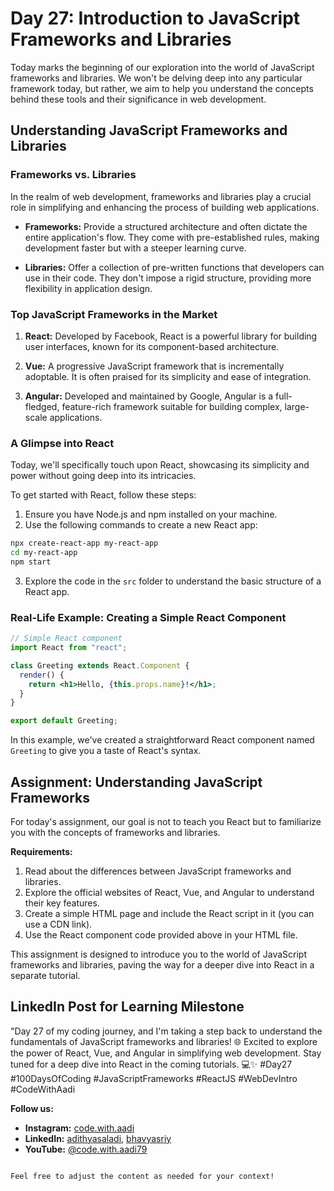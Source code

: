 

# Day 27: Introduction to JavaScript Frameworks and Libraries

Today marks the beginning of our exploration into the world of JavaScript frameworks and libraries. We won't be delving deep into any particular framework today, but rather, we aim to help you understand the concepts behind these tools and their significance in web development.

## Understanding JavaScript Frameworks and Libraries

### Frameworks vs. Libraries

In the realm of web development, frameworks and libraries play a crucial role in simplifying and enhancing the process of building web applications.

- **Frameworks:** Provide a structured architecture and often dictate the entire application's flow. They come with pre-established rules, making development faster but with a steeper learning curve.

- **Libraries:** Offer a collection of pre-written functions that developers can use in their code. They don't impose a rigid structure, providing more flexibility in application design.

### Top JavaScript Frameworks in the Market

1. **React:** Developed by Facebook, React is a powerful library for building user interfaces, known for its component-based architecture.

2. **Vue:** A progressive JavaScript framework that is incrementally adoptable. It is often praised for its simplicity and ease of integration.

3. **Angular:** Developed and maintained by Google, Angular is a full-fledged, feature-rich framework suitable for building complex, large-scale applications.

### A Glimpse into React

Today, we'll specifically touch upon React, showcasing its simplicity and power without going deep into its intricacies.

To get started with React, follow these steps:

1. Ensure you have Node.js and npm installed on your machine.
2. Use the following commands to create a new React app:

```bash
npx create-react-app my-react-app
cd my-react-app
npm start
```

3. Explore the code in the `src` folder to understand the basic structure of a React app.

### Real-Life Example: Creating a Simple React Component

```jsx
// Simple React component
import React from "react";

class Greeting extends React.Component {
  render() {
    return <h1>Hello, {this.props.name}!</h1>;
  }
}

export default Greeting;
```

In this example, we've created a straightforward React component named `Greeting` to give you a taste of React's syntax.

## Assignment: Understanding JavaScript Frameworks

For today's assignment, our goal is not to teach you React but to familiarize you with the concepts of frameworks and libraries.

**Requirements:**

1. Read about the differences between JavaScript frameworks and libraries.
2. Explore the official websites of React, Vue, and Angular to understand their key features.
3. Create a simple HTML page and include the React script in it (you can use a CDN link).
4. Use the React component code provided above in your HTML file.

This assignment is designed to introduce you to the world of JavaScript frameworks and libraries, paving the way for a deeper dive into React in a separate tutorial.

## LinkedIn Post for Learning Milestone

"Day 27 of my coding journey, and I'm taking a step back to understand the fundamentals of JavaScript frameworks and libraries! 🌐 Excited to explore the power of React, Vue, and Angular in simplifying web development. Stay tuned for a deep dive into React in the coming tutorials. 💻✨ #Day27 #100DaysOfCoding #JavaScriptFrameworks #ReactJS #WebDevIntro #CodeWithAadi

**Follow us:**

- **Instagram:** [code.with.aadi](https://www.instagram.com/code.with.aadi/)
- **LinkedIn:** [adithyasaladi](https://www.linkedin.com/in/adithyasaladi/), [bhavyasriy](https://www.linkedin.com/in/bhavyasriy/)
- **YouTube:** [@code.with.aadi79](https://www.youtube.com/@Code.with.aadi79)

```

Feel free to adjust the content as needed for your context!
```
